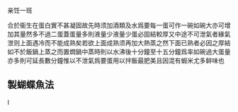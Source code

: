 亲饪一班

合於衞生在蛋白實不甚凝固故先時须加酒類及水爲要每一蛋可作一碗如碗大亦可增加其量然多不過二蛋蓋蛋量多則液量少液量少蛋必固結較厚又中途不可泄氣者緣氣泄则上面遇冷而不能成熟矣若欲上面成熟须再加大熱蒸之然下面已熟者必因之厚結如不於飯鍋上蒸之而置燜鍋中蒸時則以水沸後十分鐘至十五分鐘爲率如碗過大蛋量亦多則可延長數分鐘惟以不泄氣爲要蛋用以拌飯最肥美且因混有蝦米尤多鲜味也



## 製蝴蝶魚法

I 

